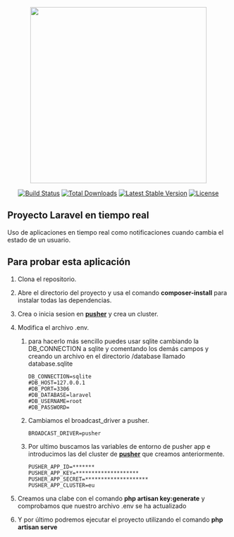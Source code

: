 <p align="center"><a href="https://laravel.com" target="_blank"><img src="https://raw.githubusercontent.com/laravel/art/master/logo-lockup/5%20SVG/2%20CMYK/1%20Full%20Color/laravel-logolockup-cmyk-red.svg" width="400"></a></p>

<p align="center">
<a href="https://travis-ci.org/laravel/framework"><img src="https://travis-ci.org/laravel/framework.svg" alt="Build Status"></a>
<a href="https://packagist.org/packages/laravel/framework"><img src="https://img.shields.io/packagist/dt/laravel/framework" alt="Total Downloads"></a>
<a href="https://packagist.org/packages/laravel/framework"><img src="https://img.shields.io/packagist/v/laravel/framework" alt="Latest Stable Version"></a>
<a href="https://packagist.org/packages/laravel/framework"><img src="https://img.shields.io/packagist/l/laravel/framework" alt="License"></a>
</p>

## Proyecto Laravel en tiempo real

Uso de aplicaciones en tiempo real como notificaciones cuando cambia el estado de un usuario.

## Para probar esta aplicación

1. Clona el repositorio.
2. Abre el directorio del proyecto y usa el comando **composer-install** para instalar todas las dependencias.
3. Crea o inicia sesion en **[pusher](https://pusher.com/)** y crea un cluster.
4. Modifica el archivo .env.
    1. para hacerlo más sencillo puedes usar sqlite cambiando la DB_CONNECTION a sqlite y comentando los demás campos y creando un archivo en el directorio /database llamado database.sqlite

        ```
        DB_CONNECTION=sqlite
        #DB_HOST=127.0.0.1
        #DB_PORT=3306
        #DB_DATABASE=laravel
        #DB_USERNAME=root
        #DB_PASSWORD=
        ```
    2. Cambiamos el broadcast_driver a pusher.

       ```
       BROADCAST_DRIVER=pusher
        ```
    3. Por ultimo buscamos las variables de entorno de pusher app e introducimos las del cluster de **[pusher](https://pusher.com/)** que creamos anteriormente.

        ```
        PUSHER_APP_ID=*******
        PUSHER_APP_KEY=********************
        PUSHER_APP_SECRET=********************
        PUSHER_APP_CLUSTER=eu
        ```
5. Creamos una clabe con el comando **php artisan key:generate** y comprobamos que nuestro archivo .env se ha actualizado

6. Y por último podremos ejecutar el proyecto utilizando el comando **php artisan serve**
